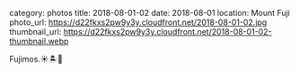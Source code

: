 category: photos 
title: 2018-08-01-02
date: 2018-08-01
location: Mount Fuji
photo_url: https://d22fkxs2pw9y3y.cloudfront.net/2018-08-01-02.jpg
thumbnail_url: https://d22fkxs2pw9y3y.cloudfront.net/2018-08-01-02-thumbnail.webp

Fujimos.☀️🏝🚿    